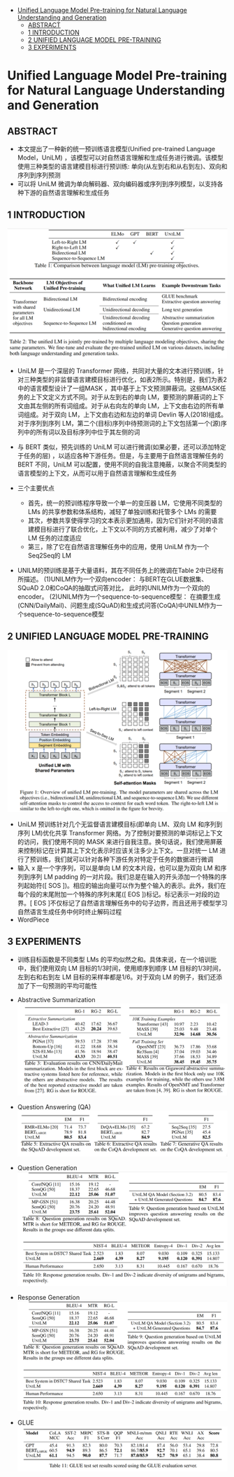 <!-- TOC -->

- [Unified Language Model Pre-training for Natural Language Understanding and Generation](#unified-language-model-pre-training-for-natural-language-understanding-and-generation)
  - [ABSTRACT](#abstract)
  - [1 INTRODUCTION](#1-introduction)
  - [2 UNIFIED LANGUAGE MODEL PRE-TRAINING](#2-unified-language-model-pre-training)
  - [3 EXPERIMENTS](#3-experiments)

<!-- /TOC -->
# Unified Language Model Pre-training for Natural Language Understanding and Generation

## ABSTRACT
- 本文提出了一种新的统一预训练语言模型(Unified pre-trained Language Model，UniLM) ，该模型可以对自然语言理解和生成任务进行微调。该模型使用三种类型的语言建模目标进行预训练: 单向(从左到右和从右到左)、双向和序列到序列预测
- 可以将 UniLM 微调为单向解码器、双向编码器或序列到序列模型，以支持各种下游的自然语言理解和生成任务

## 1 INTRODUCTION
![](../../../source/images/552155202116551803.png)

- UniLM 是一个深层的 Transformer 网络，共同对大量的文本进行预训练，针对三种类型的非监督语言建模目标进行优化，如表2所示。特别是，我们为表2中的语言模型设计了一组MASK ，其中基于上下文预测屏蔽词。这些MASK任务的上下文定义方式不同。对于从左到右的单向 LM，要预测的屏蔽词的上下文由其左侧的所有词组成。对于从右向左的单向 LM，上下文由右边的所有单词组成。对于双向 LM，上下文由右边和左边的单词 Devlin 等人(2018)组成。对于序列到序列 LM，第二个(目标)序列中待预测词的上下文包括第一个(源)序列中的所有词以及目标序列中位于其左侧的词
- 与 BERT 类似，预先训练的 UniLM 可以进行微调(如果必要，还可以添加特定于任务的层) ，以适应各种下游任务。但是，与主要用于自然语言理解任务的 BERT 不同，UniLM 可以配置，使用不同的自我注意掩蔽，以聚合不同类型的语言模型的上下文，从而可以用于自然语言理解和生成任务
- 三个主要优点
  - 首先，统一的预训练程序导致一个单一的变压器 LM，它使用不同类型的 LMs 的共享参数和体系结构，减轻了单独训练和托管多个 LMs 的需要
  - 其次，参数共享使得学习的文本表示更加通用，因为它们针对不同的语言建模目标进行了联合优化，上下文以不同的方式被利用，减少了对单个 LM 任务的过度适应
  - 第三，除了它在自然语言理解任务中的应用，使用 UniLM 作为一个Seq2Seq的 LM

- UNILM的预训练是基于大量语料，其在不同任务上的微调在Table 2中已经有所描述。
(1)UNILM作为一个双向encoder：
与BERT在GLUE数据集、SQuAD 2.0和CoQA的抽取式问答对比， 此时的UNILM作为一个双向的encoder。
(2)UNILM作为一个sequence-to-sequence模型：
在摘要生成(CNN/DailyMail)、问题生成(SQuAD)和生成式问答(CoQA)中UNILM作为一个sequence-to-sequence模型


## 2 UNIFIED LANGUAGE MODEL PRE-TRAINING
![](../../../source/images/182918202116181803.png)
- UniLM 预训练针对几个无监督语言建模目标(即单向 LM、双向 LM 和序列到序列 LM)优化共享 Transformer 网络。为了控制对要预测的单词标记上下文的访问，我们使用不同的 MASK 来进行自我注意。换句话说，我们使用屏蔽来控制标记在计算其上下文化表示时应该关注多少上下文。一旦对统一 LM 进行了预训练，我们就可以针对各种下游任务对特定于任务的数据进行微调
- 输入 x 是一个字序列，可以是单向 LM 的文本片段，也可以是为双向 LM 和序列到序列 LM padding 的一对片段。我们总是在输入的开头添加一个特殊的序列起始符([ SOS ])。相应的输出向量可以作为整个输入的表示。此外，我们在每个段的末尾附加一个特殊的序列末尾([ EOS ])标记。标记表示一对段的边界。[ EOS ]不仅标记了自然语言理解任务中的句子边界，而且还用于模型学习自然语言生成任务中何时终止解码过程
- WordPiece

## 3 EXPERIMENTS
- 训练目标函数是不同类型 LMs 的平均似然之和。具体来说，在一个培训批中，我们使用双向 LM 目标的1/3时间，使用顺序到顺序 LM 目标的1/3时间，左到右和右到左 LM 目标的采样率都是1/6。对于双向 LM 的例子，我们还添加了下一句预测的平均可能性

- Abstractive Summarization
![](../../../source/images/193519202116191903.png)

- Question Answering (QA)
![](../../../source/images/063606202116061903.png)

- Question Generation
![](../../../source/images/023702202116021903.png)

- Response Generation
![](../../../source/images/194619202116191903.png)

- GLUE
![](../../../source/images/204520202116201903.png)
